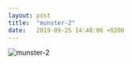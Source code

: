 ```yaml
---
layout: post
title:  "munster-2"
date:   2019-09-25 14:48:06 +0200
---
```


![munster-2]({{site.baseurl}}/assets/munster-2.jpg)
